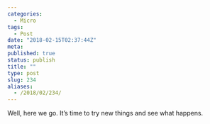 ```yaml
---
categories:
  - Micro
tags:
  - Post
date: "2018-02-15T02:37:44Z"
meta:
published: true
status: publish
title: ""
type: post
slug: 234
aliases:
  - /2018/02/234/
---
```

<p>Well, here we go. It’s time to try new things and see what happens.</p>
